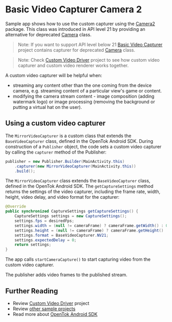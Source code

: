 # Basic Video Capturer Camera 2

Sample app shows how to use the custom capturer using the [Camera2](https://developer.android.com/reference/android/hardware/camera2/package-summary) package. This class was introduced in API level 21 by providing an alternative for deprecated [Camera](https://developer.android.com/reference/android/hardware/Camera) class.

> Note: If you want to support API level below 21 [Basic Video Capturer](../Basic-Video-Capturer) project contains capturer for deprecated [Camera](https://developer.android.com/reference/android/hardware/Camera) class.

> Note: Check [Custom Video Driver](../Custom-Video-Driver) project to see how custom video capturer and custom video renderer works together.

A custom video capturer will be helpful when:
- streaming any content other than the one coming from the device camera, e.g. streaming content of a particular view's game or content.
- modifying the camera stream content - image composition (adding watermark logo) or image processing (removing the background or putting a virtual hat on the user).

## Using a custom video capturer

The `MirrorVideoCapturer` is a custom class that extends the `BaseVideoCapturer` class, defined in the OpenTok Android SDK. During construction of a `Publisher` object, the code sets a custom video capturer by calling the `capturer` method of the Publisher:

```java
publisher = new Publisher.Builder(MainActivity.this)
    .capturer(new MirrorVideoCapturer(MainActivity.this))
    .build();
```

The `MirrorVideoCapturer` class extends the `BaseVideoCapturer` class, defined in the OpenTok Android SDK. The `getCaptureSettings` method returns the settings of the video capturer, including the frame rate, width, height, video delay, and video format for the capturer:

```java
@Override
public synchronized CaptureSettings getCaptureSettings() {
    CaptureSettings settings = new CaptureSettings();
    settings.fps = desiredFps;
    settings.width = (null != cameraFrame) ? cameraFrame.getWidth() : 0;
    settings.height = (null != cameraFrame) ? cameraFrame.getHeight() : 0;
    settings.format = BaseVideoCapturer.NV21;
    settings.expectedDelay = 0;
    return settings;
}
```

The app calls `startCameraCapture()` to start capturing video from the custom video capturer.

The publisher adds video frames to the published stream.

## Further Reading

* Review [Custom Video Driver](../Custom-Video-Driver) project
* Review [other sample projects](../)
* Read more about [OpenTok Android SDK](https://tokbox.com/developer/sdks/android/)



